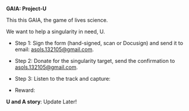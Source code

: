 **GAIA: Project-U**

This this GAIA, the game of lives science.

We want to help a singularity in need, U.

- Step 1: Sign the form (hand-signed, scan or Docusign) and send it to email: asols.132105@gmail.com.
- Step 2: Donate for the singularity target, send the confirmation to asols.132105@gmail.com.
- Step 3: Listen to the track and capture:


- Reward:


**U and A story**: Update Later!
